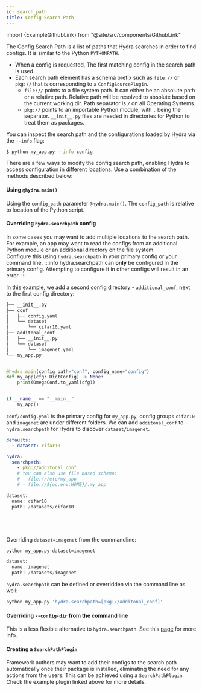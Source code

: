 ```yaml
---
id: search_path
title: Config Search Path
---
```


import {ExampleGithubLink} from "@site/src/components/GithubLink"

The Config Search Path is a list of paths that Hydra searches in order to find configs. It is similar to
the Python `PYTHONPATH`. 
 - When a config is requested, The first matching config in the search path is used.
 - Each search path element has a schema prefix such as `file://` or `pkg://` that is corresponding to a `ConfigSourcePlugin`.
    - `file://` points to a file system path. It can either be an absolute path or a relative path.
    Relative path will be resolved to absolute based on the current working dir. Path separator is `/` on all Operating
    Systems.
    - `pkg://` points to an importable Python module, with `.` being the separator. `__init__.py` files are needed in 
    directories for Python to treat them as packages.

You can inspect the search path and the configurations loaded by Hydra via the `--info` flag:

```bash
$ python my_app.py --info config
```

There are a few ways to modify the config search path, enabling Hydra to access configuration in 
different locations.
Use a combination of the methods described below:

#### Using `@hydra.main()`
Using the  `config_path` parameter `@hydra.main()`.  The `config_path` is relative to location of the Python script.

#### Overriding `hydra.searchpath` config

<ExampleGithubLink text="Example application" to="examples/advanced/config_search_path"/>

In some cases you may want to add multiple locations to the search path. 
For example, an app may want to read the configs from an additional Python module or 
an additional directory on the file system.  
Configure this using `hydra.searchpath` in your primary config or your command line.
:::info
hydra.searchpath can **only** be configured in the primary config. Attempting  to configure it in other configs will result in an error.
:::

In this example, we add a second config directory - `additional_conf`, next to the first config directory:

<div className="row">
<div className="col col--4">

```bash
├── __init__.py
├── conf
│   ├── config.yaml
│   └── dataset
│       └── cifar10.yaml
├── additonal_conf
│   ├── __init__.py
│   └── dataset
│       └── imagenet.yaml
└── my_app.py
```
</div>
<div className="col  col--8">

```python title="my_app.py"

@hydra.main(config_path="conf", config_name="config")
def my_app(cfg: DictConfig) -> None:
    print(OmegaConf.to_yaml(cfg))


if __name__ == "__main__":
    my_app()
```
</div>
</div>

`conf/config.yaml` is the primary config for `my_app.py`, config groups `cifar10` and `imagenet` are 
under different folders. 
We can add `additonal_conf` to  `hydra.searchpath` for Hydra to discover `dataset/imagenet`.

<div className="row">
<div className="col col--7">

```yaml title="config.yaml"
defaults:
  - dataset: cifar10

hydra:
  searchpath:
    - pkg://additonal_conf
    # You can also use file based schema:
    # - file:///etc/my_app
    # - file://${oc.env:HOME}/.my_app
```

</div>

<div className="col  col--5">

```python title="my_app.py output"
dataset:
  name: cifar10
  path: /datasets/cifar10






```
</div>
</div>

Overriding `dataset=imagenet` from the commandline:

<div className="row">
<div className="col col--6">

```bash title="command line override"
python my_app.py dataset=imagenet


```

</div>

<div className="col  col--6">

```python title="my_app.py output"
dataset:
  name: imagenet
  path: /datasets/imagenet
```
</div>
</div>





`hydra.searchpath` can be defined or overridden via the command line as well:

```bash title="command line override"
python my_app.py 'hydra.searchpath=[pkg://additonal_conf]'
```

#### Overriding `--config-dir` from the command line
This is a less flexible alternative to `hydra.searchpath`. 
See this [page](/docs/advanced/hydra-command-line-flags) for more info.


#### Creating a `SearchPathPlugin`

<ExampleGithubLink text="ExampleSearchPathPlugin" to="examples/plugins/example_searchpath_plugin/"/>

Framework authors may want to add their configs to the search path automatically once their package is installed,
eliminating the need for any actions from the users.
This can be achieved using a `SearchPathPlugin`. Check the example plugin linked above for more details.
